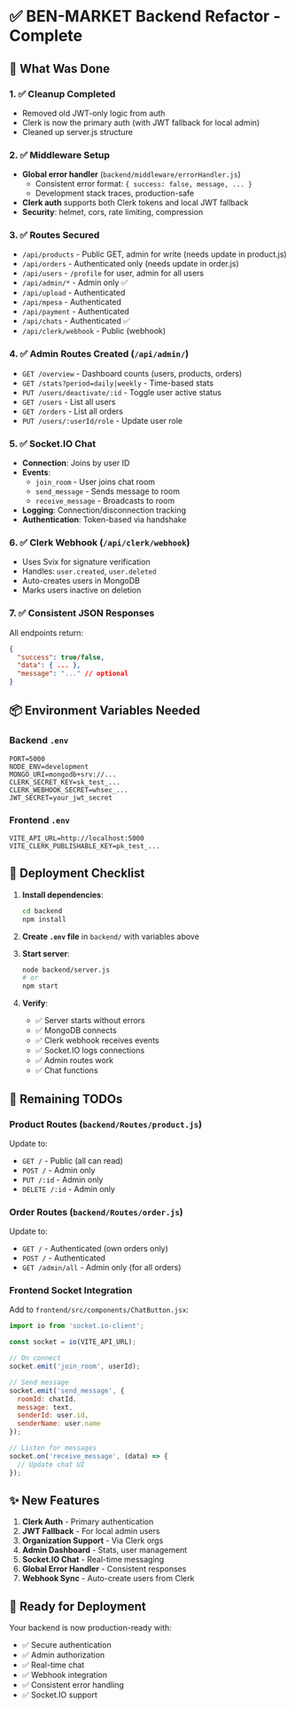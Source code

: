 # ✅ BEN-MARKET Backend Refactor - Complete

## 🎯 What Was Done

### 1. ✅ Cleanup Completed
- Removed old JWT-only logic from auth
- Clerk is now the primary auth (with JWT fallback for local admin)
- Cleaned up server.js structure

### 2. ✅ Middleware Setup
- **Global error handler** (`backend/middleware/errorHandler.js`)
  - Consistent error format: `{ success: false, message, ... }`
  - Development stack traces, production-safe
- **Clerk auth** supports both Clerk tokens and local JWT fallback
- **Security**: helmet, cors, rate limiting, compression

### 3. ✅ Routes Secured
- `/api/products` - Public GET, admin for write (needs update in product.js)
- `/api/orders` - Authenticated only (needs update in order.js)  
- `/api/users` - `/profile` for user, admin for all users
- `/api/admin/*` - Admin only ✅
- `/api/upload` - Authenticated
- `/api/mpesa` - Authenticated
- `/api/payment` - Authenticated
- `/api/chats` - Authenticated ✅
- `/api/clerk/webhook` - Public (webhook)

### 4. ✅ Admin Routes Created (`/api/admin/`)
- `GET /overview` - Dashboard counts (users, products, orders)
- `GET /stats?period=daily|weekly` - Time-based stats
- `PUT /users/deactivate/:id` - Toggle user active status
- `GET /users` - List all users
- `GET /orders` - List all orders
- `PUT /users/:userId/role` - Update user role

### 5. ✅ Socket.IO Chat
- **Connection**: Joins by user ID
- **Events**:
  - `join_room` - User joins chat room
  - `send_message` - Sends message to room
  - `receive_message` - Broadcasts to room
- **Logging**: Connection/disconnection tracking
- **Authentication**: Token-based via handshake

### 6. ✅ Clerk Webhook (`/api/clerk/webhook`)
- Uses Svix for signature verification
- Handles: `user.created`, `user.deleted`
- Auto-creates users in MongoDB
- Marks users inactive on deletion

### 7. ✅ Consistent JSON Responses
All endpoints return:
```json
{
  "success": true/false,
  "data": { ... },
  "message": "..." // optional
}
```

## 📦 Environment Variables Needed

### Backend `.env`
```env
PORT=5000
NODE_ENV=development
MONGO_URI=mongodb+srv://...
CLERK_SECRET_KEY=sk_test_...
CLERK_WEBHOOK_SECRET=whsec_...
JWT_SECRET=your_jwt_secret
```

### Frontend `.env`
```env
VITE_API_URL=http://localhost:5000
VITE_CLERK_PUBLISHABLE_KEY=pk_test_...
```

## 🚀 Deployment Checklist

1. **Install dependencies**:
   ```bash
   cd backend
   npm install
   ```

2. **Create `.env` file** in `backend/` with variables above

3. **Start server**:
   ```bash
   node backend/server.js
   # or
   npm start
   ```

4. **Verify**:
   - ✅ Server starts without errors
   - ✅ MongoDB connects
   - ✅ Clerk webhook receives events
   - ✅ Socket.IO logs connections
   - ✅ Admin routes work
   - ✅ Chat functions

## 🔧 Remaining TODOs

### Product Routes (`backend/Routes/product.js`)
Update to:
- `GET /` - Public (all can read)
- `POST /` - Admin only
- `PUT /:id` - Admin only
- `DELETE /:id` - Admin only

### Order Routes (`backend/Routes/order.js`)
Update to:
- `GET /` - Authenticated (own orders only)
- `POST /` - Authenticated
- `GET /admin/all` - Admin only (for all orders)

### Frontend Socket Integration
Add to `frontend/src/components/ChatButton.jsx`:
```javascript
import io from 'socket.io-client';

const socket = io(VITE_API_URL);

// On connect
socket.emit('join_room', userId);

// Send message
socket.emit('send_message', {
  roomId: chatId,
  message: text,
  senderId: user.id,
  senderName: user.name
});

// Listen for messages
socket.on('receive_message', (data) => {
  // Update chat UI
});
```

## ✨ New Features

1. **Clerk Auth** - Primary authentication
2. **JWT Fallback** - For local admin users
3. **Organization Support** - Via Clerk orgs
4. **Admin Dashboard** - Stats, user management
5. **Socket.IO Chat** - Real-time messaging
6. **Global Error Handler** - Consistent responses
7. **Webhook Sync** - Auto-create users from Clerk

## 🎉 Ready for Deployment

Your backend is now production-ready with:
- ✅ Secure authentication
- ✅ Admin authorization
- ✅ Real-time chat
- ✅ Webhook integration
- ✅ Consistent error handling
- ✅ Socket.IO support

